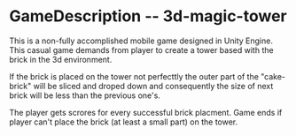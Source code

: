 # GameDescription -- 3d-magic-tower 
This is a non-fully accomplished mobile game designed in Unity Engine. This casual game demands from player to create a tower based with the brick in the 3d environment.

If the brick is placed on the tower not perfecttly the outer part of the "cake-brick" will be sliced and droped down and consequently the size of next brick will be less than the previous one's. 

The player gets scrores for every successful brick placment. Game ends if player can't place the brick (at least a small part) on the tower.
